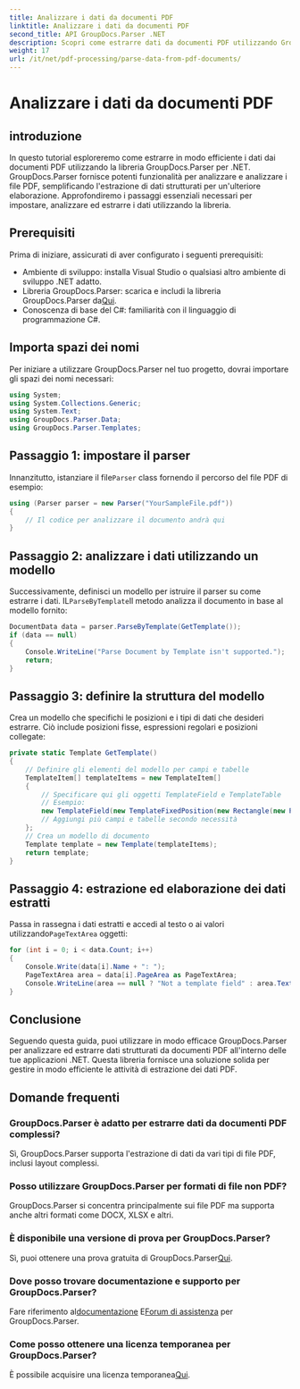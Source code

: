 ```yaml
---
title: Analizzare i dati da documenti PDF
linktitle: Analizzare i dati da documenti PDF
second_title: API GroupDocs.Parser .NET
description: Scopri come estrarre dati da documenti PDF utilizzando GroupDocs.Parser per .NET. Segui la nostra guida passo passo per analizzare ed elaborare in modo efficiente i file PDF.
weight: 17
url: /it/net/pdf-processing/parse-data-from-pdf-documents/
---
```


# Analizzare i dati da documenti PDF

## introduzione
In questo tutorial esploreremo come estrarre in modo efficiente i dati dai documenti PDF utilizzando la libreria GroupDocs.Parser per .NET. GroupDocs.Parser fornisce potenti funzionalità per analizzare e analizzare i file PDF, semplificando l'estrazione di dati strutturati per un'ulteriore elaborazione. Approfondiremo i passaggi essenziali necessari per impostare, analizzare ed estrarre i dati utilizzando la libreria.
## Prerequisiti
Prima di iniziare, assicurati di aver configurato i seguenti prerequisiti:
- Ambiente di sviluppo: installa Visual Studio o qualsiasi altro ambiente di sviluppo .NET adatto.
-  Libreria GroupDocs.Parser: scarica e includi la libreria GroupDocs.Parser da[Qui](https://releases.groupdocs.com/parser/net/).
- Conoscenza di base del C#: familiarità con il linguaggio di programmazione C#.

## Importa spazi dei nomi
Per iniziare a utilizzare GroupDocs.Parser nel tuo progetto, dovrai importare gli spazi dei nomi necessari:
```csharp
using System;
using System.Collections.Generic;
using System.Text;
using GroupDocs.Parser.Data;
using GroupDocs.Parser.Templates;
```
## Passaggio 1: impostare il parser
 Innanzitutto, istanziare il file`Parser` class fornendo il percorso del file PDF di esempio:
```csharp
using (Parser parser = new Parser("YourSampleFile.pdf"))
{
    // Il codice per analizzare il documento andrà qui
}
```
## Passaggio 2: analizzare i dati utilizzando un modello
 Successivamente, definisci un modello per istruire il parser su come estrarre i dati. IL`ParseByTemplate`Il metodo analizza il documento in base al modello fornito:
```csharp
DocumentData data = parser.ParseByTemplate(GetTemplate());
if (data == null)
{
    Console.WriteLine("Parse Document by Template isn't supported.");
    return;
}
```
## Passaggio 3: definire la struttura del modello
Crea un modello che specifichi le posizioni e i tipi di dati che desideri estrarre. Ciò include posizioni fisse, espressioni regolari e posizioni collegate:
```csharp
private static Template GetTemplate()
{
    // Definire gli elementi del modello per campi e tabelle
    TemplateItem[] templateItems = new TemplateItem[]
    {
        // Specificare qui gli oggetti TemplateField e TemplateTable
        // Esempio:
        new TemplateField(new TemplateFixedPosition(new Rectangle(new Point(35, 135), new Size(100, 10))), "FromCompany"),
        // Aggiungi più campi e tabelle secondo necessità
    };
    // Crea un modello di documento
    Template template = new Template(templateItems);
    return template;
}
```
## Passaggio 4: estrazione ed elaborazione dei dati estratti
 Passa in rassegna i dati estratti e accedi al testo o ai valori utilizzando`PageTextArea` oggetti:
```csharp
for (int i = 0; i < data.Count; i++)
{
    Console.Write(data[i].Name + ": ");
    PageTextArea area = data[i].PageArea as PageTextArea;
    Console.WriteLine(area == null ? "Not a template field" : area.Text);
}
```

## Conclusione
Seguendo questa guida, puoi utilizzare in modo efficace GroupDocs.Parser per analizzare ed estrarre dati strutturati da documenti PDF all'interno delle tue applicazioni .NET. Questa libreria fornisce una soluzione solida per gestire in modo efficiente le attività di estrazione dei dati PDF.
## Domande frequenti
### GroupDocs.Parser è adatto per estrarre dati da documenti PDF complessi?
Sì, GroupDocs.Parser supporta l'estrazione di dati da vari tipi di file PDF, inclusi layout complessi.
### Posso utilizzare GroupDocs.Parser per formati di file non PDF?
GroupDocs.Parser si concentra principalmente sui file PDF ma supporta anche altri formati come DOCX, XLSX e altri.
### È disponibile una versione di prova per GroupDocs.Parser?
 Sì, puoi ottenere una prova gratuita di GroupDocs.Parser[Qui](https://releases.groupdocs.com/).
### Dove posso trovare documentazione e supporto per GroupDocs.Parser?
 Fare riferimento al[documentazione](https://tutorials.groupdocs.com/parser/net/) E[Forum di assistenza](https://forum.groupdocs.com/c/parser/17) per GroupDocs.Parser.
### Come posso ottenere una licenza temporanea per GroupDocs.Parser?
 È possibile acquisire una licenza temporanea[Qui](https://purchase.groupdocs.com/temporary-license/).